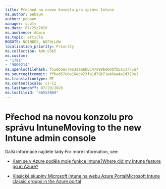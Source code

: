 ```yaml
---
title: Přechod na novou konzolu pro správu Intune
ms.author: pebaum
author: pebaum
manager: scotv
ms.date: 07/29/2020
ms.audience: Admin
ms.topic: article
ROBOTS: NOINDEX, NOFOLLOW
localization_priority: Priority
ms.collection: Adm_O365
ms.custom:
- "1791"
- "9000214"
ms.openlocfilehash: f558bbec7063aaa6b6c47d98beb0bfb5ac3775a7
ms.sourcegitcommit: ffbed67c0a16ec423fa1d79b71e48ea4e2d320e1
ms.translationtype: MT
ms.contentlocale: cs-CZ
ms.lasthandoff: 07/29/2020
ms.locfileid: "46554868"
---
```

# <a name="moving-to-the-new-intune-admin-console"></a><span data-ttu-id="312bf-102">Přechod na novou konzolu pro správu Intune</span><span class="sxs-lookup"><span data-stu-id="312bf-102">Moving to the new Intune admin console</span></span>

<span data-ttu-id="312bf-103">Další informace najdete tady:</span><span class="sxs-lookup"><span data-stu-id="312bf-103">For more information, see:</span></span>

- [<span data-ttu-id="312bf-104">Kam se v Azure poděla moje funkce Intune?</span><span class="sxs-lookup"><span data-stu-id="312bf-104">Where did my Intune feature go in Azure?</span></span>](https://docs.microsoft.com/intune/ui-changes)

- [<span data-ttu-id="312bf-105">Klasické skupiny Microsoft Intune na webu Azure Portal</span><span class="sxs-lookup"><span data-stu-id="312bf-105">Microsoft Intune classic groups in the Azure portal</span></span>](https://docs.microsoft.com/intune/groups-get-started)